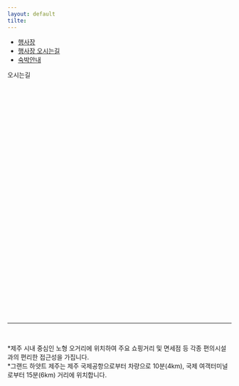 ```yaml
---
layout: default
tilte:
---
```


<div class="gaybar__container">
  <ul>
    <li><a href="../행사장"> 행사장 </a></li>
    <li><a href="../행사장오시는길"> 행사장 오시는길 </a></li>
    <li><a href="../숙박안내"> 숙박안내 </a></li>
  </ul>
</div>

<div class="gayheader">
  <span>오시는길</span>
  <div></div>
</div>
<br>


<body>
<div id="map" style="width:100%;height:500px;"></div>
<script type="text/javascript" src="//dapi.kakao.com/v2/maps/sdk.js?appkey=a7cd9167c489c4e0a033ffc88093a8e2"></script>
<script>
var mapContainer = document.getElementById('map'), // 지도를 표시할 div 
    mapOption = { 
        center: new kakao.maps.LatLng(33.485232969267464, 126.4813362112728), // 지도의 중심좌표
        level: 7 // 지도의 확대 레벨
    };
var map = new kakao.maps.Map(mapContainer, mapOption);
// 마커가 표시될 위치입니다 
var markerPosition  = new kakao.maps.LatLng(33.485232969267464, 126.4813362112728); 
// 마커를 생성합니다
var marker = new kakao.maps.Marker({
    position: markerPosition
});
// 마커가 지도 위에 표시되도록 설정합니다
marker.setMap(map);
var iwContent = '<div style="font-size: 13px padding:5px;">그랜드하얏트제주<br><a href="https://map.kakao.com/link/map/그랜드하얏트제주,33.485232969267464,126.4813362112728" style="font-size: 11px; color:blue" target="_blank">큰지도보기</a> <a href="https://map.kakao.com/link/to/그랜드하얏트제주,33.485232969267464,126.4813362112728" style="font-size: 11px; color:blue"  target="_blank">길찾기</a></div>', // 인포윈도우에 표출될 내용으로 HTML 문자열이나 document element가 가능합니다
    iwPosition = new kakao.maps.LatLng(33.485232969267464,126.4813362112728); //인포윈도우 표시 위치입니다
// 인포윈도우를 생성합니다
var infowindow = new kakao.maps.InfoWindow({
    position : iwPosition, 
    content : iwContent 
});
// 마커 위에 인포윈도우를 표시합니다. 두번째 파라미터인 marker를 넣어주지 않으면 지도 위에 표시됩니다
infowindow.open(map, marker); 
</script>
</body>

<br>
<hr>
<br>

<p>
*제주 시내 중심인 노형 오거리에 위치하여 주요 쇼핑거리 및 면세점 등 각종 편의시설과의 편리한 접근성을 가집니다.<br>
*그랜드 하얏트 제주는 제주 국제공항으로부터 차량으로 10분(4km), 국제 여객터미널로부터 15분(6km) 거리에 위치합니다.<br>
</p>